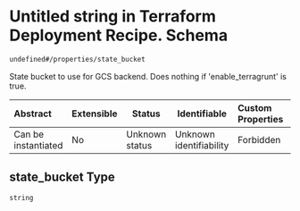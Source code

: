 # Untitled string in Terraform Deployment Recipe. Schema

```txt
undefined#/properties/state_bucket
```

State bucket to use for GCS backend. Does nothing if 'enable_terragrunt' is true.


| Abstract            | Extensible | Status         | Identifiable            | Custom Properties | Additional Properties | Access Restrictions | Defined In                                                                |
| :------------------ | ---------- | -------------- | ----------------------- | :---------------- | --------------------- | ------------------- | ------------------------------------------------------------------------- |
| Can be instantiated | No         | Unknown status | Unknown identifiability | Forbidden         | Allowed               | none                | [deployment.schema.json\*](deployment.schema.json "open original schema") |

## state_bucket Type

`string`
